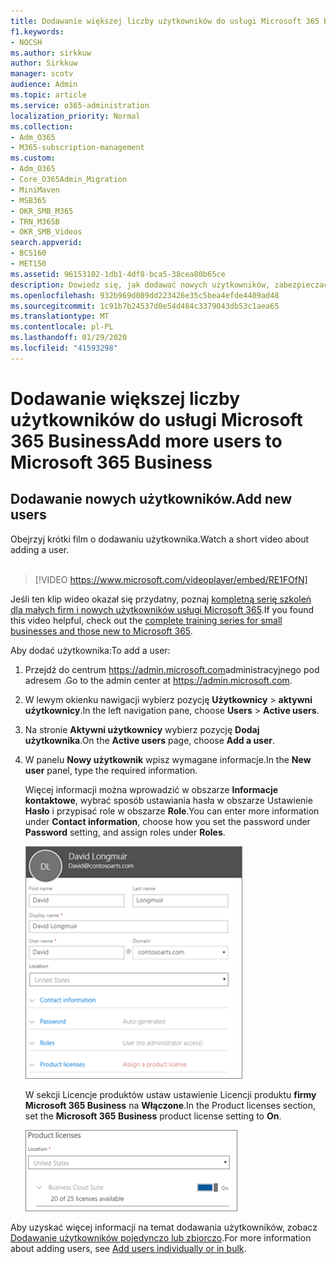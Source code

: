 ```yaml
---
title: Dodawanie większej liczby użytkowników do usługi Microsoft 365 Business
f1.keywords:
- NOCSH
ms.author: sirkkuw
author: Sirkkuw
manager: scotv
audience: Admin
ms.topic: article
ms.service: o365-administration
localization_priority: Normal
ms.collection:
- Adm_O365
- M365-subscription-management
ms.custom:
- Adm_O365
- Core_O365Admin_Migration
- MiniMaven
- MSB365
- OKR_SMB_M365
- TRN_M365B
- OKR_SMB_Videos
search.appverid:
- BCS160
- MET150
ms.assetid: 96153102-1db1-4df8-bca5-38cea80b65ce
description: Dowiedz się, jak dodawać nowych użytkowników, zabezpieczać swoje urządzenia i przypisywać role w usłudze Microsoft 365 Business.
ms.openlocfilehash: 932b969d089dd223426e35c5bea4efde4409ad48
ms.sourcegitcommit: 1c91b7b24537d0e54d484c3379043db53c1aea65
ms.translationtype: MT
ms.contentlocale: pl-PL
ms.lasthandoff: 01/29/2020
ms.locfileid: "41593298"
---
```

# <a name="add-more-users-to-microsoft-365-business"></a><span data-ttu-id="a2350-103">Dodawanie większej liczby użytkowników do usługi Microsoft 365 Business</span><span class="sxs-lookup"><span data-stu-id="a2350-103">Add more users to Microsoft 365 Business</span></span>

## <a name="add-new-users"></a><span data-ttu-id="a2350-104">Dodawanie nowych użytkowników.</span><span class="sxs-lookup"><span data-stu-id="a2350-104">Add new users</span></span>

<span data-ttu-id="a2350-105">Obejrzyj krótki film o dodawaniu użytkownika.</span><span class="sxs-lookup"><span data-stu-id="a2350-105">Watch a short video about adding a user.</span></span> <br><br>

> [!VIDEO https://www.microsoft.com/videoplayer/embed/RE1FOfN] 

<span data-ttu-id="a2350-106">Jeśli ten klip wideo okazał się przydatny, poznaj [kompletną serię szkoleń dla małych firm i nowych użytkowników usługi Microsoft 365](https://support.office.com/article/6ab4bbcd-79cf-4000-a0bd-d42ce4d12816).</span><span class="sxs-lookup"><span data-stu-id="a2350-106">If you found this video helpful, check out the [complete training series for small businesses and those new to Microsoft 365](https://support.office.com/article/6ab4bbcd-79cf-4000-a0bd-d42ce4d12816).</span></span>

<span data-ttu-id="a2350-107">Aby dodać użytkownika:</span><span class="sxs-lookup"><span data-stu-id="a2350-107">To add a user:</span></span>

1. <span data-ttu-id="a2350-108">Przejdź do centrum <a href="https://go.microsoft.com/fwlink/p/?linkid=837890" target="_blank">https://admin.microsoft.com</a>administracyjnego pod adresem .</span><span class="sxs-lookup"><span data-stu-id="a2350-108">Go to the admin center at <a href="https://go.microsoft.com/fwlink/p/?linkid=837890" target="_blank">https://admin.microsoft.com</a>.</span></span> 
2. <span data-ttu-id="a2350-109">W lewym okienku nawigacji wybierz pozycję **Użytkownicy** \> **aktywni użytkownicy**.</span><span class="sxs-lookup"><span data-stu-id="a2350-109">In the left navigation pane, choose **Users** \> **Active users**.</span></span>
3. <span data-ttu-id="a2350-110">Na stronie **Aktywni użytkownicy** wybierz pozycję **Dodaj użytkownika**.</span><span class="sxs-lookup"><span data-stu-id="a2350-110">On the **Active users** page, choose **Add a user**.</span></span>
4. <span data-ttu-id="a2350-111">W panelu **Nowy użytkownik** wpisz wymagane informacje.</span><span class="sxs-lookup"><span data-stu-id="a2350-111">In the **New user** panel, type the required information.</span></span> 
  
    <span data-ttu-id="a2350-112">Więcej informacji można wprowadzić w obszarze **Informacje kontaktowe**, wybrać sposób ustawiania hasła w obszarze Ustawienie **Hasło** i przypisać role w obszarze **Role**.</span><span class="sxs-lookup"><span data-stu-id="a2350-112">You can enter more information under **Contact information**, choose how you set the password under **Password** setting, and assign roles under **Roles**.</span></span>
      
    ![Enter user information in the New user card](media/f04d39ca-48be-4868-8330-8552a4754c8b.png)
      
    <span data-ttu-id="a2350-114">W sekcji Licencje produktów ustaw ustawienie Licencji produktu **firmy Microsoft 365 Business** na **Włączone**.</span><span class="sxs-lookup"><span data-stu-id="a2350-114">In the Product licenses section, set the **Microsoft 365 Business** product license setting to **On**.</span></span>
      
    ![Set the license setting to On position](media/7404f7f7-93bc-44a3-9ffb-4208b5b17402.png)
  
<span data-ttu-id="a2350-116">Aby uzyskać więcej informacji na temat dodawania użytkowników, zobacz [Dodawanie użytkowników pojedynczo lub zbiorczo](https://docs.microsoft.com/office365/admin/add-users/add-users).</span><span class="sxs-lookup"><span data-stu-id="a2350-116">For  more information about adding users, see [Add users individually or in bulk](https://docs.microsoft.com/office365/admin/add-users/add-users).</span></span>
  
